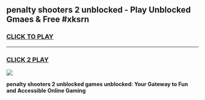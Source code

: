 
## penalty shooters 2 unblocked - Play Unblocked Gmaes & Free #xksrn
<h3>
<a href="https://news.freeplayer.one?title=penalty_shooters_2_unblocked&ref=03M">CLICK TO PLAY</a></h3>
<hr>

<h3>
<a href="https://news.freeplayer.one?title=penalty_shooters_2_unblocked&ref=03M">CLICK 2 PLAY</a>
  
</h3>

<a href="https://news.freeplayer.one?title=penalty_shooters_2_unblocked&ref=03M"><img src="https://clearcache.store/games.png"></a>


**penalty shooters 2 unblocked games unblocked: Your Gateway to Fun and Accessible Online Gaming**
